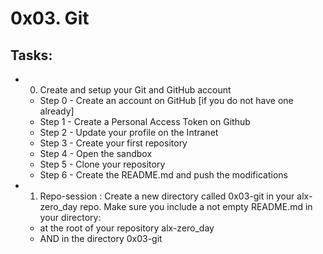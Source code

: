 # 0x03. Git

## Tasks:

* 0. Create and setup your Git and GitHub account
    * Step 0 - Create an account on GitHub [if you do not have one already]
    * Step 1 - Create a Personal Access Token on Github
    * Step 2 - Update your profile on the Intranet
    * Step 3 - Create your first repository
    * Step 4 - Open the sandbox
    * Step 5 - Clone your repository
    * Step 6 - Create the README.md and push the modifications
    
* 1. Repo-session :
    Create a new directory called 0x03-git in your alx-zero_day repo. Make sure you include a not empty README.md in your directory:
    * at the root of your repository alx-zero_day
    * AND in the directory 0x03-git
